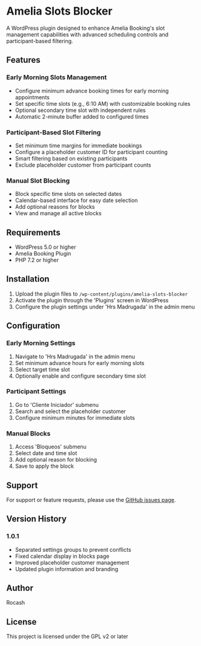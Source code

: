 # Amelia Slots Blocker

A WordPress plugin designed to enhance Amelia Booking's slot management capabilities with advanced scheduling controls and participant-based filtering.

## Features

### Early Morning Slots Management
- Configure minimum advance booking times for early morning appointments
- Set specific time slots (e.g., 6:10 AM) with customizable booking rules
- Optional secondary time slot with independent rules
- Automatic 2-minute buffer added to configured times

### Participant-Based Slot Filtering
- Set minimum time margins for immediate bookings
- Configure a placeholder customer ID for participant counting
- Smart filtering based on existing participants
- Exclude placeholder customer from participant counts

### Manual Slot Blocking
- Block specific time slots on selected dates
- Calendar-based interface for easy date selection
- Add optional reasons for blocks
- View and manage all active blocks

## Requirements
- WordPress 5.0 or higher
- Amelia Booking Plugin
- PHP 7.2 or higher

## Installation

1. Upload the plugin files to `/wp-content/plugins/amelia-slots-blocker`
2. Activate the plugin through the 'Plugins' screen in WordPress
3. Configure the plugin settings under 'Hrs Madrugada' in the admin menu

## Configuration

### Early Morning Settings
1. Navigate to 'Hrs Madrugada' in the admin menu
2. Set minimum advance hours for early morning slots
3. Select target time slot
4. Optionally enable and configure secondary time slot

### Participant Settings
1. Go to 'Cliente Iniciador' submenu
2. Search and select the placeholder customer
3. Configure minimum minutes for immediate slots

### Manual Blocks
1. Access 'Bloqueos' submenu
2. Select date and time slot
3. Add optional reason for blocking
4. Save to apply the block

## Support
For support or feature requests, please use the [GitHub issues page](https://github.com/4REMi/slotsBlocker_AmeliaBooking/issues).

## Version History

### 1.0.1
- Separated settings groups to prevent conflicts
- Fixed calendar display in blocks page
- Improved placeholder customer management
- Updated plugin information and branding

## Author
Rocash

## License
This project is licensed under the GPL v2 or later 
